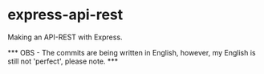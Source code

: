 # express-api-rest
Making an API-REST  with Express.

*** OBS - The commits are being written in English, however, my English is still not 'perfect', please note. ***
